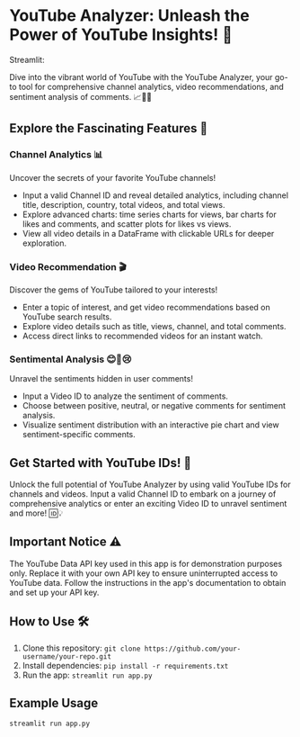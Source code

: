 # YouTube Analyzer: Unleash the Power of YouTube Insights! 🚀

Streamlit:

Dive into the vibrant world of YouTube with the YouTube Analyzer, your go-to tool for comprehensive channel analytics, video recommendations, and sentiment analysis of comments. 📈🎥👥

## Explore the Fascinating Features 🌟

### Channel Analytics 📊
Uncover the secrets of your favorite YouTube channels!
- Input a valid Channel ID and reveal detailed analytics, including channel title, description, country, total videos, and total views.
- Explore advanced charts: time series charts for views, bar charts for likes and comments, and scatter plots for likes vs views.
- View all video details in a DataFrame with clickable URLs for deeper exploration.

### Video Recommendation 🎬
Discover the gems of YouTube tailored to your interests!
- Enter a topic of interest, and get video recommendations based on YouTube search results.
- Explore video details such as title, views, channel, and total comments.
- Access direct links to recommended videos for an instant watch.

### Sentimental Analysis 😊🤖😢
Unravel the sentiments hidden in user comments!
- Input a Video ID to analyze the sentiment of comments.
- Choose between positive, neutral, or negative comments for sentiment analysis.
- Visualize sentiment distribution with an interactive pie chart and view sentiment-specific comments.

## Get Started with YouTube IDs! 🚀

Unlock the full potential of YouTube Analyzer by using valid YouTube IDs for channels and videos. Input a valid Channel ID to embark on a journey of comprehensive analytics or enter an exciting Video ID to unravel sentiment and more! 🆔💡

## Important Notice ⚠️

The YouTube Data API key used in this app is for demonstration purposes only. Replace it with your own API key to ensure uninterrupted access to YouTube data. Follow the instructions in the app's documentation to obtain and set up your API key.

## How to Use 🛠️

1. Clone this repository: `git clone https://github.com/your-username/your-repo.git`
2. Install dependencies: `pip install -r requirements.txt`
3. Run the app: `streamlit run app.py`

## Example Usage

```bash
streamlit run app.py
